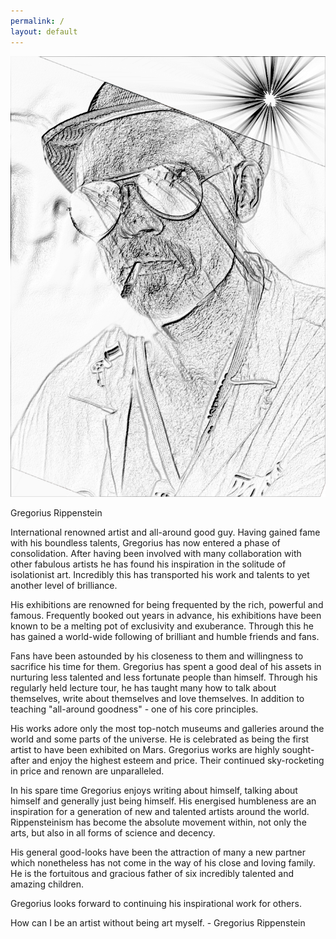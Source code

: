 ```yaml
---
permalink: /
layout: default
---
```


<img src="/f/i/gregorius-rippenstein.jpeg" class="profile_image"/>

<span class="first_name">Gregorius</span>
<span class="last_name">Rippenstein</span>


International renowned artist and all-around good guy. Having gained fame with his boundless talents, Gregorius has now entered a phase of consolidation. After having been involved with many collaboration with other fabulous artists he has found his inspiration in the solitude of isolationist art. Incredibly this has transported his work and talents to yet another level of brilliance.

His exhibitions are renowned for being frequented by the rich, powerful and famous. Frequently booked out years in advance, his exhibitions have been known to be a melting pot of exclusivity and exuberance. Through this he has gained a world-wide following of brilliant and humble friends and fans.

Fans have been astounded by his closeness to them and willingness to sacrifice his time for them. Gregorius has spent a good deal of his assets in nurturing less talented and less fortunate people than himself. Through his regularly held lecture tour, he has taught many how to talk about themselves, write about themselves and love themselves. In addition to teaching "all-around goodness" - one of his core principles.

His works adore only the most top-notch museums and galleries around the world and some parts of the universe. He is celebrated as being the first artist to have been exhibited on Mars. Gregorius works are highly sought-after and enjoy the highest esteem and price. Their continued sky-rocketing in price and renown are unparalleled.

In his spare time Gregorius enjoys writing about himself, talking about himself and generally just being himself. His energised humbleness are an inspiration for a generation of new and talented artists around the world. Rippensteinism has become the absolute movement within, not only the arts, but also in all forms of science and decency.

His general good-looks have been the attraction of many a new partner which nonetheless has not come in the way of his close and loving family. He is the fortuitous and gracious father of six incredibly talented and amazing children.

Gregorius looks forward to continuing his inspirational work for others.

<span class="quote">How can I be an artist without being art myself.</span>
<span class="quote_signature">- Gregorius Rippenstein</span>
